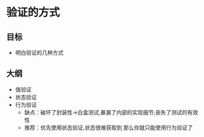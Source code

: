 # 验证的方式

## 目标
- 明白验证的几种方式 

## 大纲
- 值验证
- 状态验证
- 行为验证
    - 缺点：破坏了封装性->白盒测试,暴漏了内部的实现细节;丧失了测试的有效性
    - 推荐：优先使用状态验证,状态很难获取到  那么你就只能使用行为验证了

    